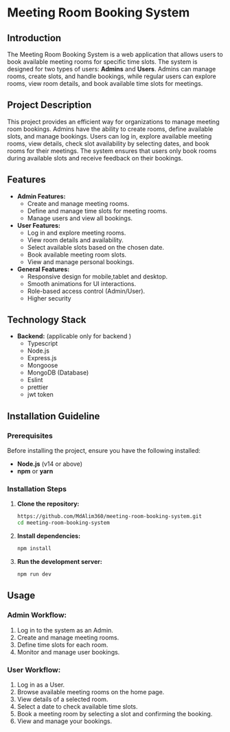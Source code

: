 # Meeting Room Booking System

## Introduction

The Meeting Room Booking System is a web application that allows users to book available meeting rooms for specific time slots. The system is designed for two types of users: **Admins** and **Users**. Admins can manage rooms, create slots, and handle bookings, while regular users can explore rooms, view room details, and book available time slots for meetings.

## Project Description

This project provides an efficient way for organizations to manage meeting room bookings. Admins have the ability to create rooms, define available slots, and manage bookings. Users can log in, explore available meeting rooms, view details, check slot availability by selecting dates, and book rooms for their meetings. The system ensures that users only book rooms during available slots and receive feedback on their bookings.

## Features

- **Admin Features:**
  - Create and manage meeting rooms.
  - Define and manage time slots for meeting rooms.
  - Manage users and view all bookings.
- **User Features:**
  - Log in and explore meeting rooms.
  - View room details and availability.
  - Select available slots based on the chosen date.
  - Book available meeting room slots.
  - View and manage personal bookings.
- **General Features:**
  - Responsive design for mobile,tablet and desktop.
  - Smooth animations for UI interactions.
  - Role-based access control (Admin/User).
  - Higher security

## Technology Stack

- **Backend:** (applicable only for backend )
  - Typescript
  - Node.js
  - Express.js
  - Mongoose
  - MongoDB (Database)
  - Eslint
  - prettier
  - jwt token

## Installation Guideline

### Prerequisites

Before installing the project, ensure you have the following installed:

- **Node.js** (v14 or above)
- **npm** or **yarn**

### Installation Steps

1. **Clone the repository:**
   ```bash
   https://github.com/MdAlim360/meeting-room-booking-system.git
   cd meeting-room-booking-system
   ```
1. **Install dependencies:**

   ```bash
   npm install

   ```

1. **Run the development server:**
   ```bash
   npm run dev
   ```

## Usage

### Admin Workflow:

1. Log in to the system as an Admin.
2. Create and manage meeting rooms.
3. Define time slots for each room.
4. Monitor and manage user bookings.

### User Workflow:

1. Log in as a User.
2. Browse available meeting rooms on the home page.
3. View details of a selected room.
4. Select a date to check available time slots.
5. Book a meeting room by selecting a slot and confirming the booking.
6. View and manage your bookings.
